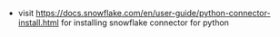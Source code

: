 - visit https://docs.snowflake.com/en/user-guide/python-connector-install.html for installing snowflake connector for python